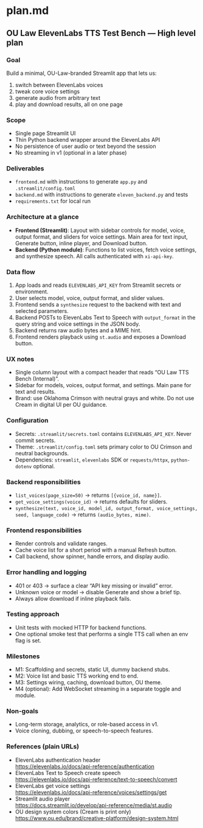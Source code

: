  # plan.md
## OU Law ElevenLabs TTS Test Bench — High level plan

### Goal
Build a minimal, OU-Law-branded Streamlit app that lets us:
1) switch between ElevenLabs voices
2) tweak core voice settings
3) generate audio from arbitrary text
4) play and download results, all on one page

### Scope
- Single page Streamlit UI
- Thin Python backend wrapper around the ElevenLabs API
- No persistence of user audio or text beyond the session
- No streaming in v1 (optional in a later phase)

### Deliverables
- `frontend.md` with instructions to generate `app.py` and `.streamlit/config.toml`
- `backend.md` with instructions to generate `eleven_backend.py` and tests
- `requirements.txt` for local run

### Architecture at a glance
- **Frontend (Streamlit)**: Layout with sidebar controls for model, voice, output format, and sliders for voice settings. Main area for text input, Generate button, inline player, and Download button.
- **Backend (Python module)**: Functions to list voices, fetch voice settings, and synthesize speech. All calls authenticated with `xi-api-key`.

### Data flow
1) App loads and reads `ELEVENLABS_API_KEY` from Streamlit secrets or environment.
2) User selects model, voice, output format, and slider values.
3) Frontend sends a `synthesize` request to the backend with text and selected parameters.
4) Backend POSTs to ElevenLabs Text to Speech with `output_format` in the query string and voice settings in the JSON body. 
5) Backend returns raw audio bytes and a MIME hint. 
6) Frontend renders playback using `st.audio` and exposes a Download button.

### UX notes
- Single column layout with a compact header that reads “OU Law TTS Bench (Internal)”.
- Sidebar for models, voices, output format, and settings. Main pane for text and results.
- Brand: use Oklahoma Crimson with neutral grays and white. Do not use Cream in digital UI per OU guidance.

### Configuration
- Secrets: `.streamlit/secrets.toml` contains `ELEVENLABS_API_KEY`. Never commit secrets.
- Theme: `.streamlit/config.toml` sets primary color to OU Crimson and neutral backgrounds.
- Dependencies: `streamlit`, `elevenlabs` SDK or `requests/httpx`, `python-dotenv` optional.

### Backend responsibilities
- `list_voices(page_size=50)` → returns `[{voice_id, name}]`.
- `get_voice_settings(voice_id)` → returns defaults for sliders.
- `synthesize(text, voice_id, model_id, output_format, voice_settings, seed, language_code)` → returns `(audio_bytes, mime)`.

### Frontend responsibilities
- Render controls and validate ranges.
- Cache voice list for a short period with a manual Refresh button.
- Call backend, show spinner, handle errors, and display audio.

### Error handling and logging
- 401 or 403 → surface a clear “API key missing or invalid” error.
- Unknown voice or model → disable Generate and show a brief tip.
- Always allow download if inline playback fails.

### Testing approach
- Unit tests with mocked HTTP for backend functions.
- One optional smoke test that performs a single TTS call when an env flag is set.

### Milestones
- M1: Scaffolding and secrets, static UI, dummy backend stubs.
- M2: Voice list and basic TTS working end to end.
- M3: Settings wiring, caching, download button, OU theme.
- M4 (optional): Add WebSocket streaming in a separate toggle and module.

### Non-goals
- Long-term storage, analytics, or role-based access in v1.
- Voice cloning, dubbing, or speech-to-speech features.

### References (plain URLs)
- ElevenLabs authentication header  
  https://elevenlabs.io/docs/api-reference/authentication
- ElevenLabs Text to Speech create speech  
  https://elevenlabs.io/docs/api-reference/text-to-speech/convert
- ElevenLabs get voice settings  
  https://elevenlabs.io/docs/api-reference/voices/settings/get
- Streamlit audio player  
  https://docs.streamlit.io/develop/api-reference/media/st.audio
- OU design system colors (Cream is print only)  
  https://www.ou.edu/brand/creative-platform/design-system.html